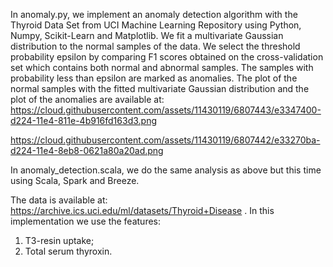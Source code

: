 In anomaly.py, we implement an anomaly detection algorithm with the Thyroid Data Set from UCI
Machine Learning Repository using Python, Numpy, Scikit-Learn and Matplotlib.
We fit a multivariate Gaussian distribution to 
the normal samples of the data. We select the threshold probability epsilon by 
comparing F1 scores obtained on the cross-validation set which contains both normal
and abnormal samples. The samples with probability less than epsilon are marked as 
anomalies. The plot of the normal samples with the fitted multivariate Gaussian distribution and 
the plot of the anomalies are available at:
https://cloud.githubusercontent.com/assets/11430119/6807443/e3347400-d224-11e4-811e-4b916fd163d3.png

https://cloud.githubusercontent.com/assets/11430119/6807442/e33270ba-d224-11e4-8eb8-0621a80a20ad.png

In anomaly_detection.scala, we do the same analysis as above but this time using Scala, Spark and Breeze.

The data is available at: https://archive.ics.uci.edu/ml/datasets/Thyroid+Disease . 
In this implementation we use the features:
1) T3-resin uptake;
2) Total serum thyroxin.  
